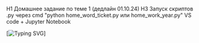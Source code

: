 H1 Домашнее задание по теме 1 (дедлайн 01.10.24)
H3 Запуск скриптов .py через cmd "python home_word_ticket.py или home_work_year.py"
VS code + Jupyter Notebook 


[![Typing SVG](https://readme-typing-svg.herokuapp.com?color=%2336BCF7&lines=Computer+science+student)]
